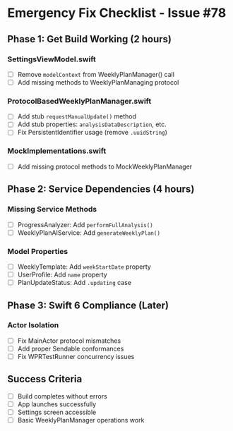 # Emergency Fix Checklist - Issue #78

## Phase 1: Get Build Working (2 hours)

### SettingsViewModel.swift
- [ ] Remove `modelContext` from WeeklyPlanManager() call
- [ ] Add missing methods to WeeklyPlanManaging protocol

### ProtocolBasedWeeklyPlanManager.swift  
- [ ] Add stub `requestManualUpdate()` method
- [ ] Add stub properties: `analysisDataDescription`, etc.
- [ ] Fix PersistentIdentifier usage (remove `.uuidString`)

### MockImplementations.swift
- [ ] Add missing protocol methods to MockWeeklyPlanManager

## Phase 2: Service Dependencies (4 hours)

### Missing Service Methods
- [ ] ProgressAnalyzer: Add `performFullAnalysis()`
- [ ] WeeklyPlanAIService: Add `generateWeeklyPlan()`

### Model Properties  
- [ ] WeeklyTemplate: Add `weekStartDate` property
- [ ] UserProfile: Add `name` property
- [ ] PlanUpdateStatus: Add `.updating` case

## Phase 3: Swift 6 Compliance (Later)

### Actor Isolation
- [ ] Fix MainActor protocol mismatches
- [ ] Add proper Sendable conformances
- [ ] Fix WPRTestRunner concurrency issues

## Success Criteria
- [ ] Build completes without errors
- [ ] App launches successfully  
- [ ] Settings screen accessible
- [ ] Basic WeeklyPlanManager operations work